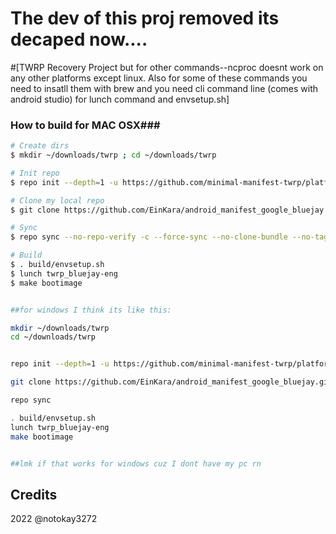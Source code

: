 # The dev of this proj removed its decaped now....
#[TWRP Recovery Project but for other  commands--ncproc doesnt work on any other platforms except linux. Also for some of these commands you need to insatll them with brew and you need cli command line (comes with android studio) for lunch command and envsetup.sh]

### How to build for MAC OSX###

```bash
# Create dirs
$ mkdir ~/downloads/twrp ; cd ~/downloads/twrp

# Init repo
$ repo init --depth=1 -u https://github.com/minimal-manifest-twrp/platform_manifest_twrp_aosp.git -b twrp-11

# Clone my local repo
$ git clone https://github.com/EinKara/android_manifest_google_bluejay.git -b twrp-13 .repo/local_manifests

# Sync
$ repo sync --no-repo-verify -c --force-sync --no-clone-bundle --no-tags --optimized-fetch --prune -j`sysctl -n hw.ncpu`

# Build
$ . build/envsetup.sh
$ lunch twrp_bluejay-eng
$ make bootimage


##for windows I think its like this:

mkdir ~/downloads/twrp
cd ~/downloads/twrp


repo init --depth=1 -u https://github.com/minimal-manifest-twrp/platform_manifest_twrp_aosp.git -b twrp-11

git clone https://github.com/EinKara/android_manifest_google_bluejay.git -b twrp-13 .repo/local_manifests

repo sync

. build/envsetup.sh
lunch twrp_bluejay-eng
make bootimage


##lmk if that works for windows cuz I dont have my pc rn
```

## Credits
2022 @notokay3272


